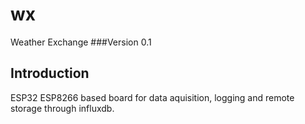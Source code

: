 # wx
Weather Exchange
###Version 0.1
## Introduction
ESP32 ESP8266 based board for data aquisition, logging and remote storage through influxdb.
